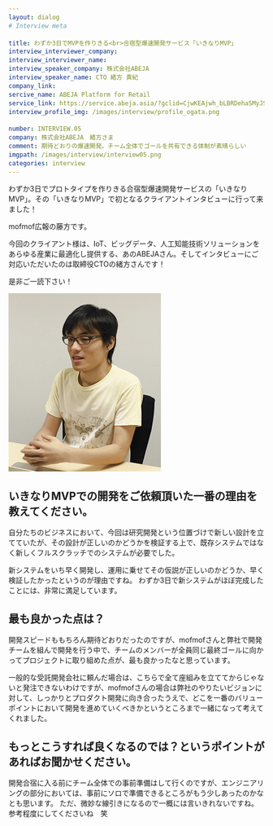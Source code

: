 ```yaml
---
layout: dialog
# Interview meta

title: わずか3日でMVPを作りきる<br>合宿型爆速開発サービス「いきなりMVP」
interview_interviewer_company:
interview_interviewer_name:
interview_speaker_company: 株式会社ABEJA
interview_speaker_name: CTO 緒方 貴紀
company_link:
sercive_name: ABEJA Platform for Retail
service_link: https://service.abeja.asia/?gclid=CjwKEAjwh_bLBRDehaSMyJSCj1gSJAB-GWBDRTQjpRrU9a517Nsd__WWRwRpmLssEs0-K6SWLuzM2RoCILrw_wcB
interview_profile_img: /images/interview/profile_ogata.png

number: INTERVIEW.05
company: 株式会社ABEJA　緒方さま
comment: 期待どおりの爆速開発。チーム全体でゴールを共有できる体制が素晴らしい
imgpath: /images/interview/interview05.png
categories: interview
---
```


わずか3日でプロトタイプを作りきる合宿型爆速開発サービスの「いきなりMVP」。その「いきなりMVP」で初となるクライアントインタビューに行って来ました！

mofmof広報の藤方です。

今回のクライアント様は、IoT、ビッグデータ、人工知能技術ソリューションをあらゆる産業に最適化し提供する、あのABEJAさん。そしてインタビューにご対応いただいたのは取締役CTOの緒方さんです！

是非ご一読下さい！

![ABEJA 緒方様](/images/interview/ogatacto.png)

## いきなりMVPでの開発をご依頼頂いた一番の理由を教えてください。

自分たちのビジネスにおいて、今回は研究開発という位置づけで新しい設計を立てていたが、その設計が正しいのかどうかを検証する上で、既存システムではなく新しくフルスクラッチでのシステムが必要でした。

新システムをいち早く開発し、運用に乗せてその仮説が正しいのかどうか、早く検証したかったというのが理由ですね。
わずか3日で新システムがほぼ完成したことには、非常に満足しています。

## 最も良かった点は？

開発スピードももちろん期待どおりだったのですが、mofmofさんと弊社で開発チームを組んで開発を行う中で、チームのメンバーが全員同じ最終ゴールに向かってプロジェクトに取り組めた点が、最も良かったなと思っています。

一般的な受託開発会社に頼んだ場合は、こちらで全て座組みを立ててからじゃないと発注できないわけですが、mofmofさんの場合は弊社のやりたいビジョンに対して、しっかりとプロダクト開発に向き合ったうえで、どこを一番のバリューポイントにおいて開発を進めていくべきかというところまで一緒になって考えてくれました。

## もっとこうすれば良くなるのでは？というポイントがあればお聞かせください。

開発合宿に入る前にチーム全体での事前準備はして行くのですが、エンジニアリングの部分においては、事前にソロで準備できるところがもう少しあったのかなとも思います。
ただ、微妙な線引きになるので一概には言いきれないですね。参考程度にしてくださいね　笑
